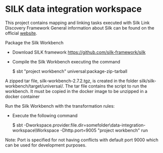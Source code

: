 # SILK data integration workspace

This project contains mapping and linking tasks executed with Silk Link Discovery Framework
General information about Silk can be found on the official [website](http://silkframework.org).

Package the Silk Workbench
- Download SILK framework https://github.com/silk-framework/silk
- Compile the Silk Workbench executing the command

  $ sbt "project workbench" universal:package-zip-tarball

A zipped tar file, silk-workbench-2.7.2.tgz, is created in the folder silk/silk-workbench/target/universal/. The tar file 
contains the script to run the workbench. It must be copied in the docker image to be unzipped in a docker container

Run the Silk Workbench with the transformation rules:
- Execute the following command 

  $ sbt -Dworkspace.provider.file.dir=somefolder\data-integration-workspace\Workspace -Dhttp.port=9005 "project workbench" run

Note: Port is specified for not having conflicts with default port 9000 which can be used for development purposes.
